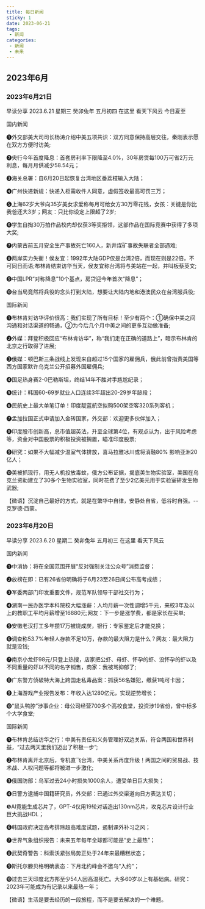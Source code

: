 ```yaml
---
title: 每日新闻
sticky: 1
date: 2023-06-21
tags:
 - 新闻
categories:
 - 新闻
 - 未来
---
```


## 2023年6月

### 2023年6月21日

早读分享 2023.6.21 星期三 癸卯兔年 五月初四 在这里 看天下风云 今日夏至

国内新闻

❶外交部美大司司长杨涛介绍中美五项共识：双方同意保持高层交往，秦刚表示愿在双方方便时访美;

❷央行今年首度降息：首套房利率下限降至4.0%，30年房贷每100万可省2万元利息，每月月供减少58.54元；

❸海关总署：自6月20日起恢复台湾地区番荔枝输入大陆；

❹广州快递新规：快递入柜需收件人同意，虚假签收最高可罚三万；

❺上海62岁大爷向35岁美女求爱称每月可给女方30万零花钱，女孩：关键是你比我爸还大3岁；网友：只比你设定上限超了2岁;

❻学生自掏30万拍作品校内却仅获3等奖拒领，这部作品在国际竞赛中获得了多项大奖;

❼内蒙古前五月安全生产事故死亡160人，新井煤矿事故失联者全部遇难;

❽两岸实力失衡！侯友宜：1992年大陆GDP仅是台湾2倍，而现在则是22倍，不可同日而语;布林肯结束访华当天，侯友宜称台湾将与美站在一起，并叫板蔡英文;

❾中国LPR“对称降息”10个基点，房贷迎今年首次“降息”；

❿台当局竟然将兵役的念头打到大陆，想要让大陆内地和港澳民众在台湾服兵役;

国际新闻

❶布林肯对访华评价很高：我们实现了所有目标！至少有两个：①确保中美之间沟通和对话渠道的畅通，②为今后几个月中美之间的更多互动做准备;

❷外媒：拜登积极回应“布林肯访华”，称“我们走在正确的道路上”，暗示布林肯的北京之行取得了进展;

❸俄媒：顿巴斯三条战线上发现来自超过15个国家的雇佣兵，俄此前曾指责美国等西方国家默许乌克兰公开招募外国雇佣兵;

❹国足热身赛2-0巴勒斯坦，终结14年不胜对手尴尬纪录；

❺统计：韩国60-69岁就业人口连续3年超出20-29岁年龄段；

❻民航史上最大单笔订单！印度靛蓝航空拟购500架空客320系列客机；

❼孟加拉国正式申请加入金砖国家，外交部：欢迎更多伙伴加入；

❽印度股市创新高，总市值超英法，升至全球第4位，有观点认为，出于风险考虑等，资金对中国股票的积极投资被搁置，瞄准印度股票;

❾研究：如果不大幅减少温室气体排放，喜马拉雅冰川或将消融80% 影响亚洲20亿人；

❿美被抓现行，用无人机投放毒蚊，俄方公布证据，揭底美生物实验室，美国在乌克兰资助建立了30多个生物实验室，同时花费了至少2亿美元用于实验室研发生物武器;

【微语】沉淀自己最好的方式，就是在繁华中自律，安静处自省，低谷时自强。--克罗德·西蒙。

### 2023年6月20日

早读分享 2023.6.20 星期二 癸卯兔年 五月初三 在这里 看天下风云

国内新闻

❶中消协：将在全国范围开展“反对强制关注公众号”消费监督；

❷放榜在即：已有26省份明确将于6月23至26日间公布高考成绩；

❸军委两部门印发重要文件，规范军队领导干部社交行为；

❹湖南一民办医学本科院校大幅涨薪：人均月薪一次性调增5千元，来校3年及以上的教职工平均月薪增至16880元;网友：下一步是涨学费，都是家长在买单;

❺安徽老汉打工多年攒17万被烧成炭，银行：专家鉴定后才能兑换；

❻调查称53.7%年轻人存款不足10万，存款的最大阻力是什么？网友：最大阻力就是没钱;

❼南京小龙虾98元/只登上热搜，店家把公虾、母虾、怀孕的虾、没怀孕的虾以及不同重量的虾以不同的名字销售，商家：我被骂抑郁了;

❽广东警方侦破特大海上跨国走私毒品案：抓获56名嫌犯，缴获1吨可卡因；

❾上海游戏产业报告发布：年收入达1280亿元，实现逆势增长；

❿“鼠头鸭脖”涉事企业：母公司经营700多个高校食堂，投资涉19省份，曾中标多个大学食堂;

国际新闻

❶布林肯总结访华之行：中美有责任和义务管理好双边关系，符合两国和世界利益，“过去两天里我们迈出了积极一步”;

❷布林肯离开北京后，专机直飞台湾，中美关系再度升级！两国之间的贸易战、技术战、人权问题等都将被进一步激化;

❸俄国防部：乌军过去24小时损失1000余人，遭受单日巨大损失；

❹日警方逮捕中国籍研究员，外交部：已通过外交渠道向日方表达关切；

❺AI竟能生成芯片了，GPT-4仅用19轮对话造出130nm芯片，攻克芯片设计行业巨大挑战HDL；

❻韩国政府决定高考排除超高难度试题，遏制课外补习之风；

❼世界气象组织报告：未来五年每年全球都可能是“史上最热”；

❽武契奇警告：科索沃紧张局势正处于24年来最糟糕状态；

❾斯托尔滕贝格明确表态：下月北约峰会不邀乌“入约”；

❿过去三天印度北方邦至少54人因高温死亡。大多60岁以上有基础病。研究：2023年可能成为有记录以来最热一年；

【微语】生活是要去经历的一段旅程，而不是要去解决的一个难题。